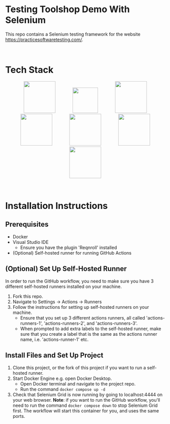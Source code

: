 # Testing Toolshop Demo With Selenium

This repo contains a Selenium testing framework for the website https://practicesoftwaretesting.com/.

<br>

# Tech Stack
<p align="center">
  <img src="https://github.com/user-attachments/assets/f0328110-7406-4a08-acc4-ff56f8092d58" height="100" hspace="25">
  <img src="https://github.com/user-attachments/assets/07b1348a-a9a1-4e61-b249-c17ead8fe4a8" height="80" hspace="25">
  <img src="https://github.com/user-attachments/assets/b4210efd-173e-4766-a309-c8e7dd88f095" height="100" hspace="25">
  <img src="https://github.com/user-attachments/assets/dbd7c7af-d708-4a1b-a997-130ad25f9085" height="100" hspace="25">
  <img src="https://github.com/user-attachments/assets/eb1f2510-cb34-4173-8084-5a5233dbdb16" height="100" hspace="25">
  <img src="https://github.com/user-attachments/assets/d02dd624-8016-4379-a565-9d0f6d922ddf" height="100" hspace="25">
  <img src="https://github.com/user-attachments/assets/27bd96e7-f389-4c28-86d2-4c3ea81daec1" height="100" hspace="25">
</p>

<br>

# Installation Instructions
## Prerequisites
- Docker
- Visual Studio IDE
  - Ensure you have the plugin 'Reqnroll' installed
- (Optional) Self-hosted runner for running GitHub Actions

## (Optional) Set Up Self-Hosted Runner
In order to run the GitHub workflow, you need to make sure you have 3 different self-hosted runners installed on your machine.
  1. Fork this repo.
  2. Navigate to Settings -> Actions -> Runners
  3. Follow the instructions for setting up self-hosted runners on your machine.
      - Ensure that you set up 3 different actions runners, all called 'actions-runners-1', 'actions-runners-2', and 'actions-runners-3'.
      - When prompted to add extra labels to the self-hosted runner, make sure that you create a label that is the same as the actions runner name, i.e. 'actions-runner-1' etc.

## Install Files and Set Up Project
1. Clone this project, or the fork of this project if you want to run a self-hosted runner.
2. Start Docker Engine e.g. open Docker Desktop.
    - Open Docker terminal and navigate to the project repo.
    - Run the command `docker compose up -d`
3. Check that Selenium Grid is now running by going to localhost:4444 on your web browser. **Note**: if you want to run the GitHub workflow, you'll need to run the command `docker compose down` to stop Selenium Grid first. The workflow will start this container for you, and uses the same ports.
